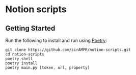 # Notion scripts

## Getting Started

Run the following to install and run using [Poetry](https://python-poetry.org/):

```shell
git clone https://github.com/sirAMPR/notion-scripts.git
cd notion-scripts
poetry shell
poetry install
poetry main.py [token, url, property]
```
